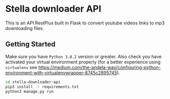 # Stella downloader API
This is an API RestPlus built in Flask to convert youtube videos links to mp3 downloading files. 

## Getting Started
Make sure you have ```Python 3.8.2``` version or greater.
Also check you have activated your virtual environment properly (for a better experience using ```virtualenv``` see https://medium.com/the-andela-way/configuring-python-environment-with-virtualenvwrapper-8745c2895745).

```bash
cd stella-downloader-api
pip3 install -r requirements.txt
python3 manage.py run
```